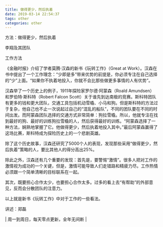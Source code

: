 ```yaml
---
title: 做得更少，然后执着
date: 2019-03-14 22:54:37
tags: other
categories: other
---
```


方法：做得更少，然后执着

李翔及其团队

工作方法

《金融时报》介绍了学者莫腾·汉森的新书《玩转工作》（Great at Work）。汉森在书中提出了一个工作理念：“少即是多”带来优势的前提是，你必须专注在自己选择的“少”上面。“如果你不执着地投入，你就不会比那些做更多事情的人有优势”。

<!--more-->

汉森举了一个历史上的例子，1911年探险家罗尔德·阿蒙森（Roald Amundsen）和罗伯特·斯科特（Robert Falcon Scott）关于谁先到达南极的竞赛。斯科特团队有更多的钱和更大团队，交通工具包括机动雪橇、小马和狗。但是斯科特的方法过于复杂，他自己也不止一次说起过自己的“混乱的船队”，不同的团队要在不同的时间出发。而阿蒙森团队选择的交通方式非常简单：狗拉雪橇。所以，他就专注在找到最好的狗、最好的训练狗拉雪橇的人，然后获得最好的训练。“阿蒙森选择了一种方法，娴熟地掌握了它。他做得更少，然后执着地投入其中。”最后阿蒙森赢得了这场比赛，斯科特成为探险历史上的一个悲剧英雄。

除了这个历史故事，汉森还研究了5000个人的表现，发现那些采用“做得更少，然后执着”策略的人，要比其他人的得分高出25%。

除此之外，汉森还有几个重要的发现：首先是，要警惕“激情”。很多人把对工作的激情视为成功的一个关键，但是，激情可能导致人们走错路和精疲力尽。工作热情必须跟一个简单清晰的目标联系在一起。

其次，既要担心合作太少，也要担心合作太多。过多的看上去“有帮助”的外部意见，反而会分散团队的注意力。

以上就是新书《玩转工作》中对于工作的一些看法。

讲述：郑磊

| 周一到周日，每天零点更新，全年无间断 |
